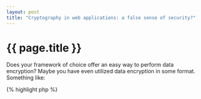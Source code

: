 ```yaml
---
layout: post
title: "Cryptography in web applications: a false sense of security?"
---
```


{{ page.title }}
================

Does your framework of choice offer an easy way to perform data encryption? Maybe you have even utilized data encryption in some format. Something like:

{% highlight php %}
<?php
$secret = Crypter::encrypt('Secret data');
{% endhighlight %}

It could not be much easier than that. It is hard to argue. But things won't stay as simple as this if you look at the meaning of "secure data encryption" a little bit closer.

Usually people encrypt their data to make sure the data will stay safe. What does this actually mean? Simply put, it means your data stays secret as long as the secret key stays secret. No matter if an active attack is going on and the adversary can read your encrypted data.

But does people expect to achieve something more when they use encryption? Probably yes. Often people think they secure their application if they magically use encryption. Now we get to the point.

Encryption itself is most of the time useless as is. Encrypted data is malleable, which means the adversary can change the contents of your plaintext by modifying the ciphertext. This is something a secure system should not let happen under any circumstances.

If we look at block ciphers like AES for example, it is often forgotten that plain block ciphers won't help you that far. This is because they encrypt only fixed-size blocks. If your plaintext is not exactly one block long, you have to dig a bit deeper and make your block cipher work in certain "mode". It is also forgotten because it is easy to forget. The underlying encryption library (like MCrypt) forces you to use some mode, or maybe it hiddenly defaults to `ECB`. It doesn't care which mode, as long as you pass in a mode it can handle. All is good and you can encrypt arbitary length messages. Same goes with padding, it is done automatically. However, automatic padding itself probably won't have such a security meaning as automatic encryption mode.

History has shown that letting people choose arguments like encryption mode leads usually to no good. How would an average software developer know which "encryption mode" should be used?

To get back to the ciphertext malleability, we could counter the issue by using an appropriate encryption mode. But quite often you have to do authentication by hand, because the underlying encryption library does not support authenticated encryption modes. Which means you need to use some sort of MAC. We are again in a situation where you have to choose something. This time it is which MAC to use.

You could end up using HMAC. But yet again you have to choose do you first encrypt the plaintext and then calculate the MAC from the resulted ciphertext, or do you first calculate the MAC code for the plaintext and then encrypt the MAC code with the plaintext and after decrypting you check if the MAC code is correct. Et cetera.

It is also good to keep the bigger picture in mind. I mentioned about authenticating ciphertext or plaintext using a MAC code. Lets go with a route where we authenticate the ciphertext. It is so called "Encrypt-Then-MAC" composition. But if you look more closely you will notice changes are that the plaintext could be modified if our adversary can mangle with the initialization vector. To put it simple, you have to also know you need to include all the related pieces of data under your MAC. Not just the ciphertext.

We are not done with our "authentication" just yet. If you check whether the supplied MAC code is exactly equal with the data received and MACed, you are probably leaking information to our adversary. This information could entirely destroy your MAC routine. The sweet spot here is == string comparison. To make it simple, it takes a tiny bit longer time to compare strings "1234A" and "1234B" than what it takes to compare strings "A2345" and "B2345". Our adversary can probably measure those differences and use it against our system.

We are not yet done much with our demonstration, but as you can see, there are already quite a few nuances which could ruin the whole effort. This practically explains a bit of this well known saying: "A security system is only as strong as its weakest link". 

To get back to block ciphers and modes, it is worth to mention there are some mathematical facts you should be aware of. If we play safe and use AES in CBC mode, you should not encrypt more than about 2^32 blocks using a single key (no matter how many different messages). This is to keep the probability of a collision (and information leakage) low enough. 2^32 blocks may sound a lot, but after all, we are dealing with a secure system. It is better not to leave any room for uncertainty.

Random or not so random?
------------------------

We have talked about CBC mode encryption and you might recall that CBC mode requires an initialization vector. Harder question is how would you generate such an initialization vector. Your encryption and authentication keys should be also random bit strings. At least we can safely make an initial assumption that encryption/authentication keys should not be user typed configuration parameters. We do not go into details of key derivation here.

Using quality random numbers is the answer. More precise answer is to let the underlying operating system generate those bit strings for you. Using PHP, you can end up generating random numbers using for example:

{% highlight php %}
<?php
mt_rand();
rand();
mcrypt_create_iv();
uniqid();
openssl_random_pseudo_bytes(); // etc.
{% endhighlight %}

Now you should pick the appropriate methods to generate the random data. This is again one cornerstone where you could go wrong. If you are really paranoid, you read the bytes from `/dev/random`. At least on Linux systems, your web application suddenly became horribly slow. Something went wrong.

Encryption keys
---------------

Assume we already have a quality random string which can be used as an encryption key. If you look a bit closer, you'll notice you probably should change those keys some day. It is not a problem per se, but imagine how you end up hacking your software to be able to handle any data which was encrypted using the old key.

Fortunately good crypto systems already takes care of key rotation. So you do not have to hack your core application just for the sake of key rotation. 

Implementation errors
---------------------

Lets take a quick look at the lower level code details. People often want to encrypt using AES-256. They write something like:

{% highlight php %}
<?php
mcrypt_encrypt(MCRYPT_RIJNDAEL_256, $key, $value, $mode, $iv);
{% endhighlight %}

What could go wrong? If you have tested your encryption routines against some known "AES test vectors", you probably came into conclusion that something is wrong here. There is a mismatch between your encryption output and those test vectors. It is not about $key or $value or $iv, but the reason is you did not perform AES-256 encryption at all. Instead, you encrypted the data with 256-bit Rijndael cipher, which is not AES. It is not a well studied algorithm and not a standard. You may not want to build your encryption routines on the shoulders of such an algorithm.

Another common problem is "error tolerance". Say, your application tries to generate random bytes (IV, for example), but there is no strong randomness sources available in your system. Now if the application does not care about this minor detail, and continue to fall back to something like rand()/microtime() based custom implementation... It is going wrong. There is no excuse to use weak random data (when strong random data is required) and you should instead exit immediately.

Many systems gets the encryption keys from a configuration file. While this itself could be a warning sign, it gets worse when the key gets modified like:

{% highlight php %}
<?php
$key = md5(Config::get('encryption_key'));
{% endhighlight %}

The main problem here is not `md5()`, but the hex-output. The entropy is efficiently truncated because the whole "character space" will not be used. It is also important to note that encryption algorithms are sensitive about keys. However, this is usually hidden behind the front door. MCrypt for example will happily accept keys as long as they are no longer than the maximum key size. If the key is too short, it is automatically padded. Zero length keys are fine.

We have covered some of the nuances about encryption systems. It should be clear now that you just can't magically use `mcrypt_encrypt()` and make the system secure (just because it uses encryption).

I mentioned earlier about frameworks and how they offer encryption helpers. The question is does your framework do it correctly? Take a quick look at your encryption library and check how it implements its encryption routines. You could start by checking first these things I mentioned in this post.

Can you trust your data will be safe if you first just simply encrypt it using your framework (or any other piece of software of your choice)? Can those encryption routines provided by your framework operate correctly in your environment?

These questions are hard to answer. But we should take a brief example about thread models first.

Lets assume our framework is doing all the encryption related bits and pieces good. You want to encrypt the files that hold your users secret information. Those files are saved to `/path/to/mysite/tmp/` folder. Your application runs on `/path/to/mysite/www/` folder.

What could happen if your server gets compromised? Are you storing the encryption keys in your mysite folder or so? If yes, the attacker can now possibly read not only your (encrypted) files, but also your encryption keys. It is easy to see that encrypting the session data didn't help you at all. Maybe it was just some false sense of security, or maybe it looked good on paper?

Encryption and related data security is such a broad and complicated topic that you maybe should not do it on your own. Even if all the encryption tools does their job properly, you still can not be sure did you cover all the doors and windows. Since the adversary does not need to play by any rules there is no way to know what to expect.

It is surprisingly to see, as previous mentioned, that no matter how hard people test their applications, errors like using non standard encryption algorithms just accidently slips in. And this should have been an easy test case. But how could you test against the unknown? The adversary most probably does not give you the test vectors about hes next attack.

What can you do then?
---------------------

You should use well known and vetted high-level libraries to perform encryption operations. If the library is asking you to choose "mode" or "cipher" or "iv" etc. Changes are you have to change the library.

Hire professional security experts to pinpoint flaws in your code. Make sure good guys finds the holes and design flaws before bad guys does. 

Cryptographers talk about "professional paranoia". It should not be only just cryptographers who think this way. Every developer should get familiar with this special mindset.

Educate yourself. It takes some specialisation just to even moderately safely build your system on top of existing encryption libraries. It is a whole different story if you start building your own encryption library. The path is relatively long from `mcrypt_encrypt()` to complete encryption system.

Footnote
--------

This post is based on what I have seen on the PHP community. There are big players and smaller players who utilize data encryption in their frameworks, but hardly anybody does it carefully. It seems to be often more like a deep wish rather than solid engineering and expertise behind how the encryption routines are build and brought to the masses.

